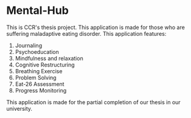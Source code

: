 # **Mental-Hub**
This is CCR's thesis project.
This application is made for those who are suffering maladaptive eating disorder.
This application features:
  1. Journaling
  2. Psychoeducation
  3. Mindfulness and relaxation
  4. Cognitive Restructuring
  5. Breathing Exercise
  6. Problem Solving
  7. Eat-26 Assessment
  8. Progress Monitoring
  
This application is made for the partial completion of our thesis in our university.
